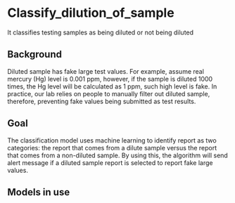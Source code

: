# Classify_dilution_of_sample
It classifies testing samples as being diluted or not being diluted

## Background
Diluted sample has fake large test values. For example, assume real mercury (Hg) level is 0.001 ppm, however, if the sample is diluted 1000 times, the Hg level will be calculated as 1 ppm, such high level is fake. In practice, our lab relies on people to manually filter out diluted sample, therefore, preventing fake values being submitted as test results.

## Goal
The classification model uses machine learning to identify report as two categories: the report that comes from a dilute sample versus the report that comes from a non-diluted sample. By using this, the algorithm will send alert message if a diluted sample report is selected to report fake large values. 

## Models in use

